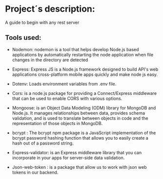 # Project´s description:
A guide to begin with any rest server

## Tools used:

* Nodemon: nodemon is a tool that helps develop Node.js based applications by automatically restarting the node application when file changes in the directory are detected

* Express: Express JS is a Node.js framework designed to build API's web applications cross-platform mobile apps quickly and make node js easy.

* Dotenv: Loads environment variables from .env file.

* Cors: is a node.js package for providing a Connect/Express middleware that can be used to enable CORS with various options.

* Mongoose: is an Object Data Modeling (ODM) library for MongoDB and Node.js. It manages relationships between data, provides schema validation, and is used to translate between objects in code and the representation of those objects in MongoDB.

* bcrypt : The bcrypt npm package is a JavaScript implementation of the bcrypt password hashing function that allows you to easily create a hash out of a password string.

* Express-validator:  is an Express middleware library that you can incorporate in your apps for server-side data validation.

* Json-web-token : is a package that allow us to work with json web tokens in our backend.
